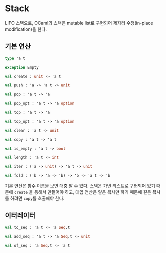 # Stack

LIFO 스택으로, OCaml의 스택은 mutable list로 구현되어 제자리 수정(in-place
modification)을 한다.

## 기본 연산

```ocaml
type 'a t

exception Empty

val create : unit -> 'a t

val push : 'a -> 'a t -> unit

val pop : 'a t -> 'a

val pop_opt : 'a t -> 'a option

val top : 'a t -> 'a

val top_opt : 'a t -> 'a option

val clear : 'a t -> unit

val copy : 'a t -> 'a t

val is_empty : 'a t -> bool

val length : 'a t -> int

val iter : ('a -> unit) -> 'a t -> unit

val fold : ('b -> 'a -> 'b) -> 'b -> 'a t -> 'b
```

기본 연산은 함수 이름을 보면 대충 알 수 있다. 스택은 가변 리스트로 구현되어 있기 때문에 `create` 을 통해서 만들어야 하고, 대입 연산은 얕은 복사만 하기 때문에 깊은 복사를 하려면 `copy`를 호출해야 한다.

## 이터레이터

```ocaml
val to_seq : 'a t -> 'a Seq.t

val add_seq : 'a t -> 'a Seq.t -> unit

val of_seq : 'a Seq.t -> 'a t
```
